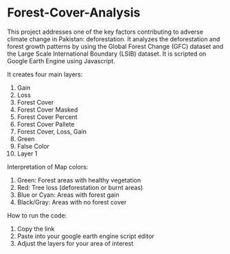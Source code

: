 # Forest-Cover-Analysis
This project addresses one of the key factors contributing to adverse climate change in Pakistan: deforestation. It analyzes the deforestation and forest growth patterns by using the Global Forest Change (GFC) dataset and the Large Scale International Boundary (LSIB) dataset. It is scripted on Google Earth Engine using Javascript. 

It creates four main layers: 
1. Gain
2. Loss
3. Forest Cover
4. Forest Cover Masked
5. Forest Cover Percent
6. Forest Cover Pallete
7. Forest Cover, Loss, Gain
8. Green
9. False Color
10. Layer 1

Interpretation of Map colors:
1. Green: Forest areas with healthy vegetation
2. Red: Tree loss (deforestation or burnt areas)
3. Blue or Cyan: Areas with forest gain 
4. Black/Gray: Areas with no forest cover

How to run the code:

1. Copy the link
2. Paste into your google earth engine script editor
3. Adjust the layers for your area of interest

